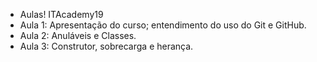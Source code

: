 - Aulas! ITAcademy19
- Aula 1: Apresentação do curso; entendimento do uso do Git e GitHub.
- Aula 2: Anuláveis e Classes.
- Aula 3: Construtor, sobrecarga e herança.
